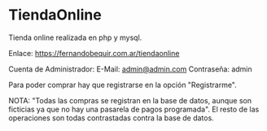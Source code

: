 # TiendaOnline
Tienda online realizada en php y mysql.

Enlace:
https://fernandobequir.com.ar/tiendaonline

Cuenta de Administrador:
E-Mail: admin@admin.com
Contraseña: admin

Para poder comprar hay que registrarse en la opción "Registrarme".

NOTA: "Todas las compras se registran en la base de datos, aunque son ficticias ya que no hay una pasarela de pagos programada".
El resto de las operaciones son todas contrastadas contra la base de datos.
